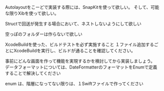 

Autolayoutをこーどで実装する際には、SnapKitを使って欲しい。
そして、可能な限りXibを使って欲しい。

Structで回送が発生する場合において、ネストしないようにして欲しい

空っぽのフォルダーは作らないで欲しい

XcodeBuildを使った、ビルドテストを必ず実施すること
１ファイル追加するごとにXcodeBuildを実行し、ビルドが通ることを確認してください。

事前にどんな画面を作って機能を実現するかを検討してから実装しましょう。
データフォーマットについては、DateFormatterのフォーマットをEnumで定義することで解決してください



enum は、階層になってない限りは、１Swiftファイルで作ってください